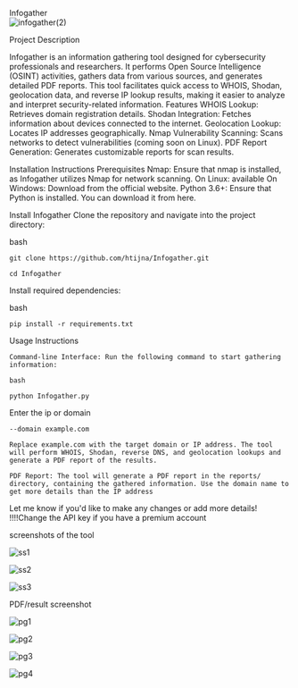 Infogather   
![infogather(2)](https://github.com/user-attachments/assets/4c415dc4-60f9-4c85-a599-e8ef017b7851)



Project Description

Infogather is an information gathering tool designed for cybersecurity professionals and researchers. It performs Open Source Intelligence (OSINT) activities, gathers data from various sources, and generates detailed PDF reports. This tool facilitates quick access to WHOIS, Shodan, geolocation data, and reverse IP lookup results, making it easier to analyze and interpret security-related information.
Features
    WHOIS Lookup: Retrieves domain registration details.
    Shodan Integration: Fetches information about devices connected to the internet.
    Geolocation Lookup: Locates IP addresses geographically.
    Nmap Vulnerability Scanning: Scans networks to detect vulnerabilities (coming soon on Linux).
    PDF Report Generation: Generates customizable reports for scan results.
 

Installation Instructions
Prerequisites
    Nmap: Ensure that nmap is installed, as Infogather utilizes Nmap for network scanning.
        On Linux: available
        On Windows: Download from the official website.
    Python 3.6+: Ensure that Python is installed. You can download it from here.

Install Infogather
  Clone the repository and navigate into the project directory:

   bash

    git clone https://github.com/htijna/Infogather.git
    
    cd Infogather

Install required dependencies:

bash

    pip install -r requirements.txt

Usage Instructions

    Command-line Interface: Run the following command to start gathering information:

    bash

    python Infogather.py 
    
  Enter the ip or domain 
  
    --domain example.com

    Replace example.com with the target domain or IP address. The tool will perform WHOIS, Shodan, reverse DNS, and geolocation lookups and generate a PDF report of the results.

    PDF Report: The tool will generate a PDF report in the reports/ directory, containing the gathered information. Use the domain name to get more details than the IP address
   
Let me know if you'd like to make any changes or add more details!
!!!!Change the API key if you have a premium account

screenshots of the tool

![ss1](https://github.com/user-attachments/assets/8c09a4d2-06f7-40c0-8632-bc0a5bb937e0)


![ss2](https://github.com/user-attachments/assets/a4205b42-7439-48f3-81fc-680777905224)


![ss3](https://github.com/user-attachments/assets/5cab8a86-3683-48c0-b3a4-9220f18969a4)


PDF/result screenshot





![pg1](https://github.com/user-attachments/assets/ed8081b3-6e91-4ca2-86eb-dbe8dd95b584)

![pg2](https://github.com/user-attachments/assets/d18ff0fe-d0ad-4e4d-ac01-1a1102eda5d8)

![pg3](https://github.com/user-attachments/assets/e06c7279-d5a7-4a2e-99f6-f71921e44262)

![pg4](https://github.com/user-attachments/assets/cdab5a74-9c94-454f-8bf7-345817b8b950)


